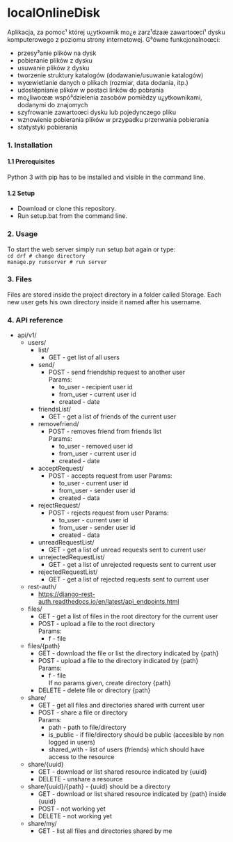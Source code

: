 # localOnlineDisk

Aplikacja, za pomoc¹ której u¿ytkownik mo¿e zarz¹dzaæ zawartoœci¹ dysku komputerowego z poziomu strony internetowej. G³ówne funkcjonalnoœci:

- przesy³anie plików na dysk
- pobieranie plików z dysku
- usuwanie plików z dysku
- tworzenie struktury katalogów (dodawanie/usuwanie katalogów)
- wyœwietlanie danych o plikach (rozmiar, data dodania, itp.)
- udostêpnianie plików w postaci linków do pobrania
- mo¿liwoœæ wspó³dzielenia zasobów pomiêdzy u¿ytkownikami, dodanymi do znajomych
- szyfrowanie zawartoœci dysku lub pojedynczego pliku
- wznowienie pobierania plików w przypadku przerwania pobierania
- statystyki pobierania

### 1. Installation
#### 1.1 Prerequisites
Python 3 with pip has to be installed and visible in the command line. 
#### 1.2 Setup
- Download or clone this repository.  
- Run setup.bat from the command line.

### 2. Usage
To start the web server simply run setup.bat again or type:  
`cd drf # change directory`  
`manage.py runserver # run server`

### 3. Files
Files are stored inside the project directory in a folder called Storage.
Each new user gets his own directory inside it named after his username.
### 4. API reference
* api/v1/
  * users/
    * list/
      * GET - get list of all users
    * send/
      * POST - send friendship request to another user  
        Params:
           * to_user - recipient user id
           * from_user - current user id
           * created - date
    * friendsList/
      * GET - get a list of friends of the current user
    * removefriend/
      * POST - removes friend from friends list  
        Params:
          * to_user - removed user id
          * from_user - current user id
          * created - date
    * acceptRequest/
      * POST - accepts request from user
        Params:
          * to_user - current user id
          * from_user - sender user id
          * created - data
     * rejectRequest/
       * POST - rejects request from user
         Params:
          * to_user - current user id
          * from_user - sender user id
          * created - data
     * unreadRequestList/
       * GET - get a list of unread requests sent to current user
     * unrejectedRequestList/
       * GET - get a list of unrejected requests sent to current user
     * rejectedRequestList/
       * GET - get a list of rejected requests sent to current user
  * rest-auth/  
    * https://django-rest-auth.readthedocs.io/en/latest/api_endpoints.html
  * files/
    * GET - get a list of files in the root directory for the current user  
    * POST - upload a file to the root directory  
      Params:
        * f - file
  * files/{path}
    * GET - download the file or list the directory indicated by {path} 
    * POST - upload a file to the directory indicated by {path}  
      Params:
        * f - file  
      If no params given, create directory {path}
    * DELETE - delete file or directory {path}
  * share/
    * GET - get all files and directories shared with current user  
    * POST - share a file or directory  
      Params:
        * path - path to file/directory
        * is_public - if file/directory should be public (accesible by non logged in users)
        * shared_with - list of users (friends) which should have access to the resource
  * share/{uuid}
    * GET - download or list shared resource indicated by {uuid}
    * DELETE - unshare a resource
  * share/{uuid}/{path} - {uuid} should be a directory
    * GET - download or list shared resource indicated by {path} inside {uuid}
    * POST - not working yet
    * DELETE - not working yet
  * share/my/
    * GET - list all files and directories shared by me
